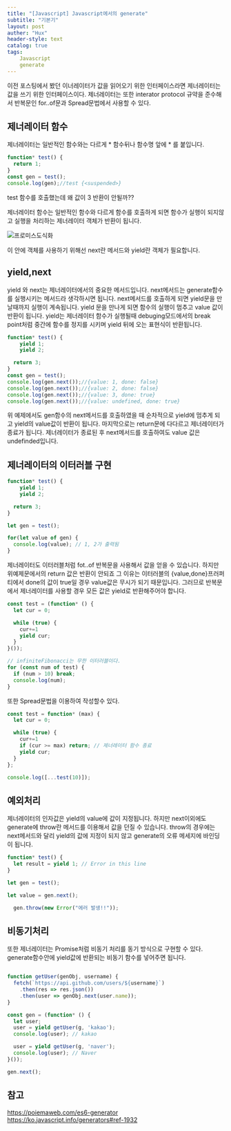 ```yaml
---
title: "[Javascript] Javascript에서의 generate"
subtitle: "기본기"
layout: post
auther: "Hux"
header-style: text
catalog: true
tags:
    Javascript
    generate
---
```



이전 포스팅에서 봤던 이너레이터가 값을 읽어오기 위한 인터페이스라면 제너레이터는 값을 쓰기 위한 인터페이스이다.
제너레이터는 또한 interator protocol 규약을 준수해서 반복문인 for..of문과 Spread문법에서 사용할 수 있다.


제너레이터 함수
---
제너레이터는 일반적인 함수와는 다르게 * 함수뒤나 함수명 앞에 * 를 붙입니다.

```js
function* test() {
  return 1;
}
const gen = test();
console.log(gen);//test {<suspended>}
```
test 함수를 호출했는데 왜 값이 3 반환이 안될까??

제너레이터 함수는 일반적인 함수와 다르게 함수를 호출하게 되면 함수가 실행이 되지않고 실행을 처리하는 제너레이터 객체가 반환이 됩니다.

 ![프로미스도식화]({{site.url}}/img/javascript/generate/step1.png)


이 안에 객체를 사용하기 위해선 next란 메서드와 yield란 객체가 필요합니다.


yield,next
---
yield 와 next는 제너레이터에서의 중요한 메서드입니다.
next메서드는 generate함수를 실행시키는 메서드라 생각하시면 됩니다.
next메서드를 호출하게 되면 yield<value>문을 만날때까지 실행이 계속됩니다.
yield<value> 문을 만나게 되면 함수의 실행이 멈추고 value 값이 반환이 됩니다.
yield는 제너레이터 함수가 실행될때 debuging모드에서의 break point처럼 중간에 함수를 정지를 시키며 yield 뒤에 오는 표현식이 반환됩니다.


```js
function* test() {
    yield 1;
    yield 2;

  return 3;
}
const gen = test();
console.log(gen.next());//{value: 1, done: false}
console.log(gen.next());//{value: 2, done: false}
console.log(gen.next());//{value: 3, done: true}
console.log(gen.next());//{value: undefined, done: true}
```

위 예제에서도 gen함수의 next메서드를 호출하였을 때 순차적으로 yield에 멈추게 되고 yield의 value값이 반환이 됩니다.
마지막으로는 return문에 다다르고 제너레이터가 종료가 됩니다.
제너레이터가 종료된 후 next메서드를 호출하여도 value 값은 undefinded입니다.

제너레이터의 이터러블 구현
---

```js
function* test() {
    yield 1;
    yield 2;

  return 3;
}

let gen = test();

for(let value of gen) {
  console.log(value); // 1, 2가 출력됨
}

```

제너레이터도 이터러블처럼 fot..of 반복문을 사용해서 값을 얻을 수 있습니다.
하지만 위예제문에서의 return 값은 반환이 안되죠 그 이유는
이터러블의 {value,done}프러퍼티에서 done의 값이 true일 경우 value값은 무시가 되기 때문입니다.
그러므로 반복문에서 제너레이터를 사용할 경우 모든 값은 yield로 반환해주어야 합니다.


```js
const test = (function* () {
  let cur = 0;

  while (true) {
    cur+=1
    yield cur;
  }
}());

// infiniteFibonacci는 무한 이터러블이다.
for (const num of test) {
  if (num > 10) break;
  console.log(num);
}
```

또한 Spread문법을 이용하여 작성할수 있다.
```js
const test = function* (max) {
  let cur = 0;

  while (true) {
    cur+=1
    if (cur >= max) return; // 제너레이터 함수 종료
    yield cur;
  }
};

console.log([...test(10)]);

```

예외처리
---
제너레이터의 인자값은 yield의 value에 값이 지정됩니다.
하지만 next이외에도 generate에 throw란 메서드를 이용해서 값을 던질 수 있습니다. 
throw의 경우에는 next메서드와 달리 yield의 값에 지정이 되지 않고 generate의 오류 메세지에 바인딩이 됩니다.
<!-- 그런데 인자 값으로도 errer 값을 던질 수 있습니다.
에러를 yield 안으로 전달하려면 generator.throw(err)를 호출해야 합니다. generator.throw(err)를 호출하게 되면 err는 yield가 있는 줄로 던져집니다. -->

```js
function* test() {
  let result = yield 1; // Error in this line
}

let gen = test();

let value = gen.next();

  gen.throw(new Error("에러 발생!!"));

```

비동기처리
---
또한 제너레이터는 Promise처럼 비동기 처리를 동기 방식으로 구현할 수 있다.
generate함수안에 yield값에 반환되는 비동기 함수를 넣어주면 됩니다.

```js

function getUser(genObj, username) {
  fetch(`https://api.github.com/users/${username}`)
    .then(res => res.json())
    .then(user => genObj.next(user.name));
}

const gen = (function* () {
  let user;
  user = yield getUser(g, 'kakao');
  console.log(user); // kakao

  user = yield getUser(g, 'naver');
  console.log(user); // Naver
}());

gen.next();
```


참고
---
<https://poiemaweb.com/es6-generator>
<https://ko.javascript.info/generators#ref-1932>

